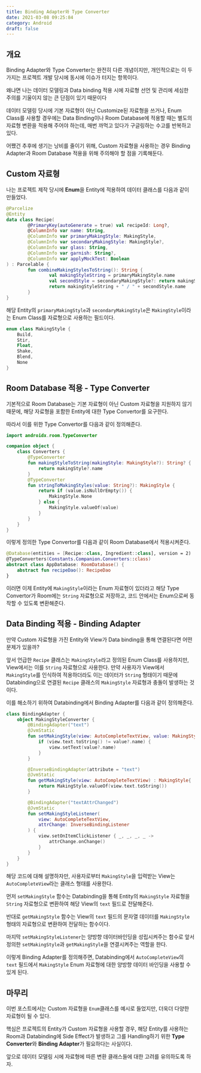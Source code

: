 ```yaml
---
title: Binding Adapter와 Type Converter
date: 2021-03-08 09:25:84
category: Android
draft: false
---
```


## 개요

Binding Adapter와 Type Converter는 완전히 다른 개념이지만, 개인적으로는 이 두가지는 프로젝트 개발 당시에 동시에 이슈가 터지는 항목이다.

왜냐면 나는 데이터 모델링과 Data binding 적용 시에 자료형 선언 및 관리에 세심한 주의를 기울이지 않는 큰 단점이 있기 때문이다

데이터 모델링 당시에 기본 자료형이 아닌 Customize된 자료형을 쓰거나, Enum Class를 사용할 경우에는 Data Binding이나 Room Database에 적용할 때는 별도의 자료형 변환을 적용해 주어야 하는데, 매번 까먹고 있다가 구글링하는 수고를 반복하고 있다.

어쨌건 추후에 생기는 낭비를 줄이기 위해, Custom 자료형을 사용하는 경우 Binding Adapter과 Room Database 적용을 위해 주의해야 할 점을 기록해둔다.

## Custom 자료형

나는 프로젝트 제작 당시에 **Enum**을 Entity에 적용하여 데이터 클래스를 다음과 같이 만들었다.

```kt
@Parcelize
@Entity
data class Recipe(
        @PrimaryKey(autoGenerate = true) val recipeId: Long?,
        @ColumnInfo var name: String,
        @ColumnInfo var primaryMakingStyle: MakingStyle,
        @ColumnInfo var secondaryMakingStyle: MakingStyle?,
        @ColumnInfo var glass: String,
        @ColumnInfo var garnish: String?,
        @ColumnInfo var applyMockTest: Boolean
) : Parcelable {
        fun combineMakingStylesToString(): String {
                val makingStyleString = primaryMakingStyle.name
                val secondStyle = secondaryMakingStyle?: return makingStyleString
                return makingStyleString + " / " + secondStyle.name
        }
}
```
해당 Entity의 `primaryMakingStyle`과 `secondaryMakingStyle`은 `MakingStyle`이라는 Enum Class를 자료형으로 사용하는 필드이다.

```kt
enum class MakingStyle {
    Build,
    Stir,
    Float,
    Shake,
    Blend,
    None
}
```


## Room Database 적용 - Type Converter

기본적으로 Room Database는 기본 자료형이 아닌 Custom 자료형을 지원하지 않기 때문에, 해당 자료형을 포함한 Entity에 대한 Type Convertor를 요구한다.

따라서 이를 위한 Type Convertor를 다음과 같이 정의해준다.
```kt
import androidx.room.TypeConverter

companion object {
    class Converters {
        @TypeConverter
        fun makingStyleToString(makingStyle: MakingStyle?): String? {
            return makingStyle?.name
        }
        @TypeConverter
        fun stringToMakingStyles(value: String?): MakingStyle {
            return if (value.isNullOrEmpty()) {
                MakingStyle.None
            } else {
                MakingStyle.valueOf(value)
            }
        }
    }
}
```
이렇게 정의한 Type Convertor를 다음과 같이 Room Database에서 적용시켜준다.

```kt
@Database(entities = [Recipe::class, Ingredient::class], version = 2)
@TypeConverters(Constants.Companion.Converters::class)
abstract class AppDatabase: RoomDatabase() {
    abstract fun recipeDao(): RecipeDao
}
```

이러면 이제 Entity에 `MakingStyle`이라는 Enum 자료형이 있더라고 해당 Type Convertor가 Room에는 `String` 자료형으로 저장하고, 코드 안에서는 Enum으로써 동작할 수 있도록 변환해준다.


## Data Binding 적용 - Binding Adapter

만약 Custom 자료형을 가진 Entity와 View가 Data binding을 통해 연결된다면 어떤 문제가 있을까?

앞서 언급한 `Recipe` 클래스는 `MakingStyle`라고 정의된 Enum Class를 사용하지만, View에서는 이를 `String` 자료형으로 사용한다. 만약 사용자가 View에서 `MakingStyle`를 인식하여 적용하더라도 이는 데이터가 `String` 형태이기 때문에 Databinding으로 연결된 `Recipe` 클래스의 `MakingStyle` 자료형과 충돌이 발생하는 것이다.

이를 해소하기 위하여 Databinding에서 Binding Adapter를 다음과 같이 정의해준다.

```kt
class BindingAdapter {
    object MakingStyleConverter {
        @BindingAdapter("text")
        @JvmStatic
        fun setMakingStyle(view: AutoCompleteTextView, value: MakingStyle?){
            if (view.text.toString() != value?.name) {
                view.setText(value?.name)
            }
        }

        @InverseBindingAdapter(attribute = "text")
        @JvmStatic
        fun getMakingStyle(view: AutoCompleteTextView) : MakingStyle{
            return MakingStyle.valueOf(view.text.toString())
        }

        @BindingAdapter("textAttrChanged")
        @JvmStatic
        fun setMakingStyleListener(
            view: AutoCompleteTextView,
            attrChange: InverseBindingListener
        ) {
            view.setOnItemClickListener { _, _, _, _ ->
                attrChange.onChange()
            }
        }
    }
}
```

해당 코드에 대해 설명하자만, 사용자로부터 `MakingStyle`을 입력받는 View는 `AutoCompleteView`라는 클래스 형태를 사용한다.

먼저 `setMakingStyle` 함수는 Databinding을 통해 Entity의 `MakingStyle` 자료형을 `String` 자료형으로 변환하여 해당 View의 `text` 필드로 전달해준다.

반대로 `getMakingStyle` 함수는 View의 `text` 필드의 문자열 데이터를 `MakingStyle` 형태의 자료형으로 변환하여 전달하는 함수이다.

마지막 `setMakingStyleListener`는 양방향 데이터바인딩을 성립시켜주는 함수로 앞서 정의한 `setMakingStyle`과 `getMakingStyle`을 연결시켜주는 역할을 한다.

이렇게 Binding Adapter를 정의해주면, Databinding에서 `AutoCompleteView`의 `text` 필드에서 `MakingStyle` Enum 자료형에 대한 양방향 데이터 바인딩을 사용할 수 있게 된다.

## 마무리

이번 포스트에서는 Custom 자료형을 `Enum`클래스를 예시로 들었지만, 더욱더 다양한 자료형이 될 수 있다.

핵심은 프로젝트의 Entity가 Custom 자료형을 사용할 경우, 해당 Entity를 사용하는 Room과 Databinding에 Side Effect가 발생하고 그를 Handling하기 위한 **Type Converter**와 **Binding Adapter**가 필요하다는 사실이다.

앞으로 데이터 모델링 시에 자료형에 따른 변환 클래스들에 대한 고려를 유의하도록 하자.